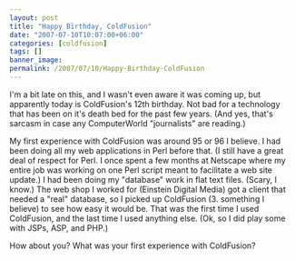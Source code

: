 ```yaml
---
layout: post
title: "Happy Birthday, ColdFusion"
date: "2007-07-10T10:07:00+06:00"
categories: [coldfusion]
tags: []
banner_image: 
permalink: /2007/07/10/Happy-Birthday-ColdFusion
---
```


I'm a bit late on this, and I wasn't even aware it was coming up, but apparently today is ColdFusion's 12th birthday. Not bad for a technology that has been on it's death bed for the past few years. (And yes, that's sarcasm in case any ComputerWorld "journalists" are reading.)

My first experience with ColdFusion was around 95 or 96 I believe. I had been doing all my web applications in Perl before that. (I still have a great deal of respect for Perl. I once spent a few months at Netscape where my entire job was working on one Perl script meant to facilitate a web site update.) I had been doing my "database" work in flat text files. (Scary, I know.) The web shop I worked for (Einstein Digital Media) got a client that needed a "real" database, so I picked up ColdFusion (3. something I believe) to see how easy it would be. That was the first time I used ColdFusion, and the last time I used anything else. (Ok, so I did play some with JSPs, ASP, and PHP.)

How about you? What was your first experience with ColdFusion?